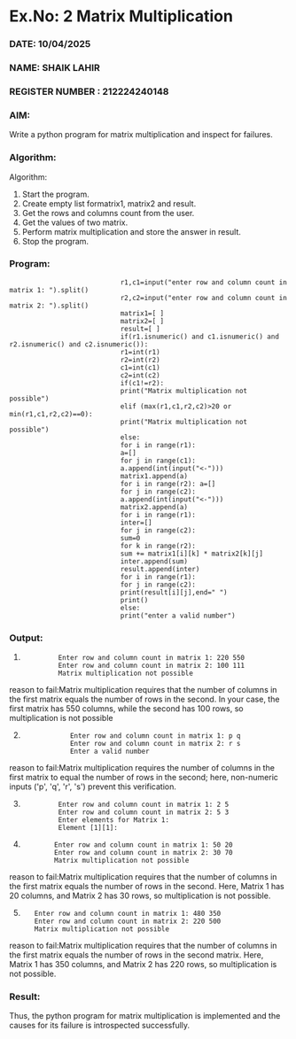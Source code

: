 # Ex.No: 2   Matrix Multiplication 

### DATE: 10/04/2025
### NAME: SHAIK LAHIR
### REGISTER NUMBER : 212224240148

### AIM: 
Write a python program for matrix multiplication and inspect for failures.
 
### Algorithm:

Algorithm:
1. Start the program.
2. Create empty list formatrix1, matrix2 and result.
3. Get the rows and columns count from the user.
4. Get the values of two matrix.
5. Perform matrix multiplication and store the answer in result.
6. Stop the program.
### Program:
                                r1,c1=input("enter row and column count in matrix 1: ").split()
                                r2,c2=input("enter row and column count in matrix 2: ").split()
                                matrix1=[ ]
                                matrix2=[ ]
                                result=[ ]
                                if(r1.isnumeric() and c1.isnumeric() and r2.isnumeric() and c2.isnumeric()):
                                r1=int(r1)
                                r2=int(r2)
                                c1=int(c1)
                                c2=int(c2)
                                if(c1!=r2):
                                print("Matrix multiplication not possible")
                                elif (max(r1,c1,r2,c2)>20 or min(r1,c1,r2,c2)==0):
                                print("Matrix multiplication not possible")
                                else:
                                for i in range(r1):
                                a=[]
                                for j in range(c1):
                                a.append(int(input("<-")))
                                matrix1.append(a)
                                for i in range(r2): a=[]
                                for j in range(c2):
                                a.append(int(input("<-")))
                                matrix2.append(a)
                                for i in range(r1):
                                inter=[]
                                for j in range(c2):
                                sum=0
                                for k in range(r2):
                                sum += matrix1[i][k] * matrix2[k][j]
                                inter.append(sum)
                                result.append(inter)
                                for i in range(r1):
                                for j in range(c2):
                                print(result[i][j],end=" ")
                                print()
                                else:
                                print("enter a valid number")


### Output:
1)
                Enter row and column count in matrix 1: 220 550
                Enter row and column count in matrix 2: 100 111
                Matrix multiplication not possible

reason to fail:​Matrix multiplication requires that the number of columns in the first matrix equals the number of rows in the second. In your case, the first matrix has 550 columns, while the second has 100 rows, so multiplication is not possible


2) 
                   Enter row and column count in matrix 1: p q
                   Enter row and column count in matrix 2: r s
                   Enter a valid number

reason to fail:​Matrix multiplication requires the number of columns in the first matrix to equal the number of rows in the second; here, non-numeric inputs ('p', 'q', 'r', 's') prevent this verification. 

3)
                Enter row and column count in matrix 1: 2 5
                Enter row and column count in matrix 2: 5 3
                Enter elements for Matrix 1:
                Element [1][1]:




4)
               Enter row and column count in matrix 1: 50 20
               Enter row and column count in matrix 2: 30 70
               Matrix multiplication not possible

reason to fail:Matrix multiplication requires that the number of columns in the first matrix equals the number of rows in the second. Here, Matrix 1 has 20 columns, and Matrix 2 has 30 rows, so multiplication is not possible. 


 5)
           Enter row and column count in matrix 1: 480 350
           Enter row and column count in matrix 2: 220 500
           Matrix multiplication not possible

reason to fail:​Matrix multiplication requires that the number of columns in the first matrix equals the number of rows in the second matrix. Here, Matrix 1 has 350 columns, and Matrix 2 has 220 rows, so multiplication is not possible.


### Result:
Thus, the python program for matrix multiplication is implemented and the causes for its failure is introspected successfully.


